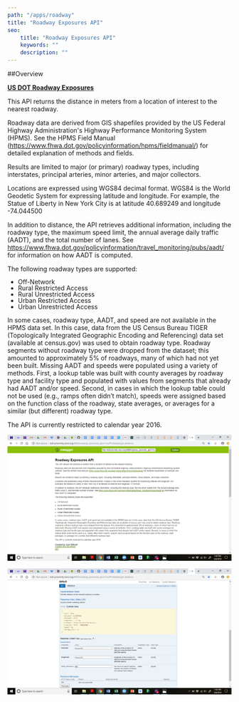 ```yaml
---
path: "/apps/roadway"
title: "Roadway Exposures API"
seo:
    title: "Roadway Exposures API"
    keywords: ""
    description: ""
---
```

##Overview

[**US DOT Roadway Exposures**](http://bdt-proximity.renci.org:8080/roadway_proximity_api/v1/ui/#!/default/get_distance)

This API returns the distance in meters from a location of interest to the nearest roadway.

Roadway data are derived from GIS shapefiles provided by the US Federal Highway Administration's Highway Performance Monitoring System (HPMS). See the HPMS Field Manual (https://www.fhwa.dot.gov/policyinformation/hpms/fieldmanual/) for detailed explanation of methods and fields.

Results are limited to major (or primary) roadway types, including interstates, principal arteries, minor arteries, and major collectors.

Locations are expressed using WGS84 decimal format. WGS84 is the World Geodetic System for expressing latitude and longitude. For example, the Statue of Liberty in New York City is at latitude 40.689249 and longitude -74.044500

In addition to distance, the API retrieves additional information, including the roadway type, the maximum speed limit, the annual average daily traffic (AADT), and the total number of lanes. See https://www.fhwa.dot.gov/policyinformation/travel_monitoring/pubs/aadt/ for information on how AADT is computed.

The following roadway types are supported:

<style>li { line-height: 1; }</style>

- Off-Network
- Rural Restricted Access
- Rural Unrestricted Access
- Urban Restricted Access
- Urban Unrestricted Access

In some cases, roadway type, AADT, and speed are not available in the HPMS data set. In this case, data from the US Census Bureau TIGER (Topologically Integrated Geographic Encoding and Referencing) data set (available at census.gov) was used to obtain roadway type. Roadway segments without roadway type were dropped from the dataset; this amounted to approximately 5% of roadways, many of which had not yet been built. Missing AADT and speeds were populated using a variety of methods. First, a lookup table was built with county averages by roadway type and facility type and populated with values from segments that already had AADT and/or speed. Second, in cases in which the lookup table could not be used (e.g., ramps often didn’t match), speeds were assigned based on the function class of the roadway, state averages, or averages for a similar (but different) roadway type.

The API is currently restricted to calendar year 2016.

![Screenshot of Roadway Exposures API in Swagger](roadway-swagger.png)

![Screenshot depicting details about the distance endpoint of the Roadway Exposures API](roadway-distance-endpoint.png)
